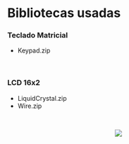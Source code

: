 <h1>Bibliotecas usadas</h1>

<h3> Teclado Matricial</h3>

- Keypad.zip
 
</br><h3>LCD 16x2</h3>

- LiquidCrystal.zip
- Wire.zip

 
</br><div align="center">
<img src = "https://user-images.githubusercontent.com/111237468/221250951-cd5d0b16-ec8b-4194-a267-e09f4d91fb4f.JPG"></img>
</div>
